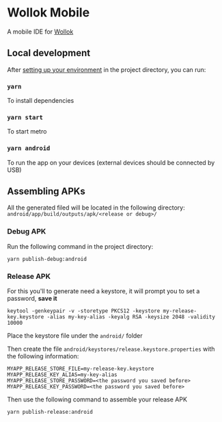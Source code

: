 # Wollok Mobile
A mobile IDE for [Wollok](https://www.wollok.org/)
## Local development
After [setting up your environment](https://reactnative.dev/docs/environment-setup) in the project directory, you can run:
### `yarn`
To install dependencies

### `yarn start`
To start metro

### `yarn android`
To run the app on your devices (external devices should be connected by USB)

## Assembling APKs
All the generated filed will be located in the following directory: 
`android/app/build/outputs/apk/<release or debug>/`


### Debug APK
Run the following command in the project directory: 
```
yarn publish-debug:android
```

### Release APK
For this you'll to generate need a keystore, it will prompt you to set a password, **save it**
```
keytool -genkeypair -v -storetype PKCS12 -keystore my-release-key.keystore -alias my-key-alias -keyalg RSA -keysize 2048 -validity 10000
```

Place the keystore file under the `android/` folder

Then create the file `android/keystores/release.keystore.properties` with the following information:
```
MYAPP_RELEASE_STORE_FILE=my-release-key.keystore
MYAPP_RELEASE_KEY_ALIAS=my-key-alias
MYAPP_RELEASE_STORE_PASSWORD=<the password you saved before>
MYAPP_RELEASE_KEY_PASSWORD=<the password you saved before>
```

Then use the following command to assemble your release APK
```
yarn publish-release:android
```

